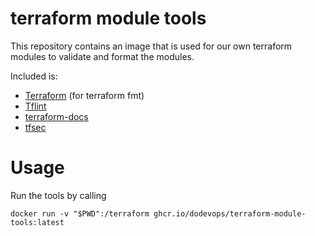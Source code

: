 # terraform module tools

This repository contains an image that is used for our own terraform modules to validate and format the modules.

Included is:

- [Terraform](https://www.terraform.io/) (for terraform fmt)
- [Tflint](https://github.com/terraform-linters/tflint)
- [terraform-docs](https://github.com/terraform-docs/terraform-docs)
- [tfsec](https://github.com/aquasecurity/tfsec)

# Usage

Run the tools by calling

    docker run -v "$PWD":/terraform ghcr.io/dodevops/terraform-module-tools:latest 